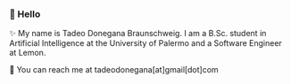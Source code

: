 ### 👋 Hello
✨ My name is Tadeo Donegana Braunschweig. I am a B.Sc. student in Artificial Intelligence at the University of Palermo and a Software Engineer at Lemon.<br>

🚀 You can reach me at tadeodonegana[at]gmail[dot]com
